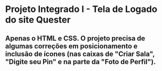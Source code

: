 # Projeto Integrado I - Tela de Logado do site Quester 
## Apenas o HTML e CSS. O projeto precisa de algumas correções em posicionamento e inclusão de ícones (nas caixas de "Criar Sala", "Digite seu Pin" e na parte da "Foto de Perfil").
